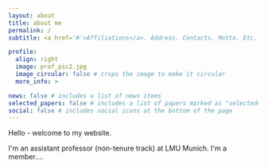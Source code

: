 ```yaml
---
layout: about
title: about me
permalink: /
subtitle: <a href='#'>Affiliations</a>. Address. Contacts. Motto. Etc.

profile:
  align: right
  image: prof_pic2.jpg
  image_circular: false # crops the image to make it circular
  more_info: >

news: false # includes a list of news items
selected_papers: false # includes a list of papers marked as "selected={true}"
social: false # includes social icons at the bottom of the page
---
```


Hello - welcome to my website.

I'm an assistant professor (non-tenure track) at LMU Munich. I'm a member.... 
